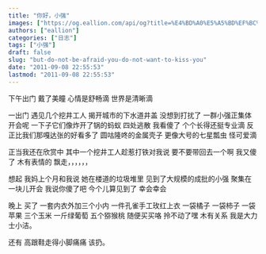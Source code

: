 ```yaml
---
title: "你好，小强"
images: ["https://og.eallion.com/api/og?title=%E4%BD%A0%E5%A5%BD%EF%BC%8C%E5%B0%8F%E5%BC%BA"]
authors: ["eallion"]
categories: ["日志"]
tags: ["小强"]
draft: false
slug: "but-do-not-be-afraid-you-do-not-want-to-kiss-you"
date: "2011-09-08 22:55:53"
lastmod: "2011-09-08 22:55:53"
---
```


下午出门
戴了美瞳
心情是舒畅滴
世界是清晰滴

一出门
遇见几个挖井工人
揭开城市的下水道井盖
没想到打扰了
一群小强正集体开会呢
一下子它们像炸开了锅的蚂蚁
四处逃散
我看傻了
个个长得还挺专业滴
反正比我们那嘎达张的好看多了
圆咕隆咚的金属壳子
更像大号的七星瓢虫
怪可爱滴

正当我还在欣赏中
其中一个挖井工人趁惹打铁对我说
要不要带回去一个啊
我又傻了
木有表情的
飘走，，，，，，

想起
我妈上个月和我说
她在楼道的垃圾堆里
见到了大规模的成批的小强
聚集在一块儿开会
我说你傻了吧
今个儿算见到了
幸会幸会

晚上
买了
一套内衣外加三个小内
一件孔雀手工玫红上衣
一袋橘子
一袋柿子
一袋苹果
三个玉米
一斤绿葡萄
五个猕猴桃
随便买买咯
拎不动了嘿
木有关系
我是大力士小洁。

还有
高跟鞋走得小脚痛痛
该扔。
